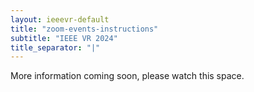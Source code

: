 ```yaml
---
layout: ieeevr-default
title: "zoom-events-instructions"
subtitle: "IEEE VR 2024"
title_separator: "|"
---
```

<p>
    More information coming soon, please watch this space.
</p>
<script> /***
<div>
    <h1 id="zoom-events-instructions">Zoom Events Instructions</h1>
    <p>
    <br/>
    Dear IEEE VR 2023 attendee,<br/>
    This year, keynotes, workshops, tutorials, panels, paper presentations, posters, demos, the 3DUI contest, doctoral consortium, and the opening and closing ceremonies will all be presented via a Zoom event. Below is a quick guide to help you navigate the Zoom Events interface.<br/>
    <a href="https://events.zoom.us/ev/AhmCCzVC-RADb00wPUlHZoiqmekZamDY4geBdWaG7KMYNKf70Chh~AggLXsr32QYFjq8BlYLZ5I06Dg">Link to IEEE VR 2023 Zoom Lobby</a>
    </p>
    <h2>Joining the Zoom Event</h2>
    <p>
    All sessions will be accessed through the Zoom Events hub, joinable via the link above. If you are registered as a speaker or a panelist for the conference, you should have received a speaker email invitation. <strong>Please ensure that you accept the invitation prior to accessing the Zoom hub.</strong>
    </p>
    <p>
    After clicking on the above link, you will be brought to a webpage similar to the one below:
    </p>
    <center><img src="{{ "/assets/images/attend/zoom/0.png" | relative_url }}" alt="webpage" width="80%"></center>
    <p>
    Click “Join Lobby” to bring up the main interface.<br/>
    <strong>Important for audience</strong>: If you are asked to log in to Zoom, <strong>please use the same email address as you used in the conference registration.</strong>
    </p>
    <h2>Joining a Session</h2>
    <p>
    You should now enter the IEEE VR 2023 Zoom hub! This is your gateway to all of the sessions available in this year’s conference. The hub interface looks like the screenshot below:
    </p>
    <center><img src="{{ "/assets/images/attend/zoom/1.png" | relative_url }}" alt="hub" width="80%"></center>
    <p>
    There are several main components you should be aware of. This area shows all of the sessions currently in progress:
    </p>
    <center><img src="{{ "/assets/images/attend/zoom/2.png" | relative_url }}" alt="maincomponets" width="80%"></center>
    <p>
    By clicking the “Play” icon in the lower right corner of this area, you can watch sessions straight from the hub. If multiple sessions are running at the same time, they will be shown as thumbnails on the right hand side. Simply click on the thumbnails to switch between active sessions.
    All current and upcoming sessions are shown in the lower area of this page. To join a session, simply click on the “Join” button. Please note that you may not be able to join a session unless 1) it has been started by the session chair, or 2) you are a speaker for that session. 
    <strong>If you cannot access a session where you are a speaker, please get in contact with us via the #helpdesk channel in <a href="https://ieeevr2023.slack.com/archives/C04TP0SBTK6">Slack</a>, or send us an email: <a href="mailto:streaming2023@ieeevr.org">streaming2023@ieeevr.org</a>.</strong>
    </p>
    <center><img src="{{ "/assets/images/attend/zoom/3.png" | relative_url }}" alt="icon" width="80%"></center>
    <h2>Live Q&As</h2>
    <p>After each paper presentation, there will be a 3-minute Q&A session. You can use the <strong>Q&A</strong> feature in Zoom to describe your question directly or use the <strong>Raise Hand</strong> function to wait for the session chair to invite you, so that you can turn on your microphone and ask your question.</p>
    <center><img src="{{ "/assets/images/attend/zoom/4.png" | relative_url }}" alt="qa" width="80%"></center>
    <p>
    We encourage you to post your questions in the Slack channel of the session. In this way, we will have a clear list of questions pending for the speakers to answer.
    </p>
    <center><img src="{{ "/assets/images/attend/zoom/5.png" | relative_url }}" alt="slack" width="80%"></center>
    <h2>Viewing Session Information</h2>
    <p>
    To see all past, present, and future sessions, click the “Sessions” button on tab of the event hub:
    </p>
    <center><img src="{{ "/assets/images/attend/zoom/6.png" | relative_url }}" alt="session" width="80%"></center>
    <p>
    Each session is presented as a card. By clicking on this, you can bring up information about that session depending on what type of session it is and who is scheduled to speak in it. Each card will also notify you of any special roles you have in that session (e.g. speaker). <strong>If you are registered as a speaker or host for any session in which you shouldn’t be, please get in contact with us via the #helpdesk channel in <a href="https://ieeevr2023.slack.com/archives/C04TP0SBTK6">Slack</a>, or send us an email: <a href="mailto:streaming2023@ieeevr.org">streaming2023@ieeevr.org</a>.</strong>
    </p>
    <h2>Customising your IEEE VR 2023 Experience</h2>
    <p>
    If you find a session you are interested in, you can bookmark it by clicking on the flag icon in the lower left corner of its session card. Any session in which you are registered as a speaker or host will be automatically bookmarked. You can also see how many other attendees have bookmarked this session.
    </p>
    <center><img src="{{ "/assets/images/attend/zoom/7.png" | relative_url }}" alt="custom" width="50%"></center>
    <p>
    Clicking on the “Itinerary” tab on the left hand side of the window will then bring up a personalised timetable with all sessions you have bookmarked. Please feel free to use this feature to plan your IEEE VR experience for 2023.
    </p>
    <center><img src="{{ "/assets/images/attend/zoom/8.png" | relative_url }}" alt="plan" width="80%"></center>
    <h2>Need additional help?</h2>
    <p>
    If you need additional help navigating the Zoom interface, or think that your registration has been configured incorrectly, please get in touch with us via the #helpdesk channel in <a href="https://ieeevr2023.slack.com/archives/C04TP0SBTK6">Slack</a> or email our Streaming Team of the IEEE VR 2023 Online Experience: <a href="mailto:streaming2023@ieee.org">streaming2023@ieee.org</a>.
    </p>
</div>

***/ </script>

